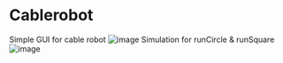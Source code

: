 # Cablerobot
Simple GUI for cable robot
![image](https://github.com/AndreFug/Cablerobot/assets/67748209/24d0e086-2f70-4206-b1a0-644d956d8fa5)
Simulation for runCircle & runSquare
![image](https://github.com/AndreFug/Cablerobot/assets/67748209/7ca1444d-0287-4deb-b7fd-67239be5cbe7)
